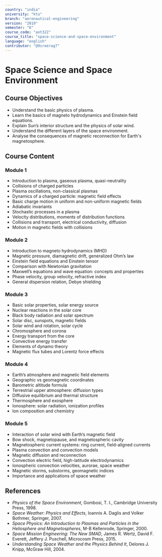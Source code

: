 ```yaml
---
country: "india"
university: "ktu"
branch: "aeronautical-engineering"
version: "2019"
semester: "6"
course_code: "aot322"
course_title: "space-science-and-space-environment"
language: "english"
contributor: "@9sreerag7"
---
```


# Space Science and Space Environment

## Course Objectives

- Understand the basic physics of plasma.
- Learn the basics of magneto hydrodynamics and Einstein field equations.
- Explain Sun’s interior structure and the physics of solar wind.
- Understand the different layers of the space environment.
- Analyse the consequences of magnetic reconnection for Earth's magnetosphere.

## Course Content

### Module 1
- Introduction to plasma, gaseous plasma, quasi-neutrality
- Collisions of charged particles
- Plasma oscillations, non-classical plasmas
- Dynamics of a charged particle: magnetic field effects
- Basic charge motion in uniform and non-uniform magnetic fields
- Adiabatic invariants
- Stochastic processes in a plasma
- Velocity distributions, moments of distribution functions
- Collisions and transport, electrical conductivity, diffusion
- Motion in magnetic fields with collisions

### Module 2
- Introduction to magneto hydrodynamics (MHD)
- Magnetic pressure, diamagnetic drift, generalized Ohm’s law
- Einstein field equations and Einstein tensor
- Comparison with Newtonian gravitation
- Maxwell’s equations and wave equation: concepts and properties
- Phase velocity, group velocity, refractive index
- General dispersion relation, Debye shielding

### Module 3
- Basic solar properties, solar energy source
- Nuclear reactions in the solar core
- Black body radiation and solar spectrum
- Solar disc, sunspots, magnetic fields
- Solar wind and rotation, solar cycle
- Chromosphere and corona
- Energy transport from the core
- Convective energy transfer
- Elements of dynamo theory
- Magnetic flux tubes and Lorentz force effects

### Module 4
- Earth’s atmosphere and magnetic field elements
- Geographic vs geomagnetic coordinates
- Barometric altitude formula
- Terrestrial upper atmosphere: diffusion types
- Diffusive equilibrium and thermal structure
- Thermosphere and exosphere
- Ionosphere: solar radiation, ionization profiles
- Ion composition and chemistry

### Module 5
- Interaction of solar wind with Earth’s magnetic field
- Bow shock, magnetopause, and magnetospheric cavity
- Magnetospheric current systems: ring current, field-aligned currents
- Plasma convection and convection models
- Magnetic diffusion and reconnection
- Convection electric field, high-latitude electrodynamics
- Ionospheric convection velocities, aurorae, space weather
- Magnetic storms, substorms, geomagnetic indices
- Importance and applications of space weather

## References

- *Physics of the Space Environment*, Gombosi, T. I., Cambridge University Press, 1998.
- *Space Weather: Physics and Effects*, Ioannis A. Daglis and Volker Bothmer, Springer, 2007.
- *Space Physics: An Introduction to Plasmas and Particles in the Heliosphere and Magnetospheres*, M-B Kellenrode, Springer, 2000.
- *Space Mission Engineering: The New SMAD*, James R. Wertz, David F. Everett, Jeffery J. Puschell, Microcosm Press, 2015.
- *Understanding Space Weather and the Physics Behind It*, Delores J. Knipp, McGraw Hill, 2004.
